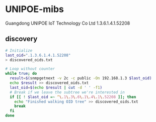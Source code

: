 # UNIPOE-mibs
Guangdong UNIPOE IoT Technology Co Ltd 1.3.6.1.4.1.52208
## discovery
```bash
# Initialize
last_oid=".1.3.6.1.4.1.52208"
> discovered_oids.txt

# Loop without counter
while true; do
  result=$(snmpgetnext -v 2c -c public -On 192.168.1.3 $last_oid)
  echo $result >> discovered_oids.txt
  last_oid=$(echo $result | cut -d ' ' -f1)
  # Break if we leave the subtree we're interested in
  if [[ ! $last_oid =~ ^\.1\.3\.6\.1\.4\.1\.52208 ]]; then
    echo "Finished walking OID tree" >> discovered_oids.txt
    break
  fi
done
```

